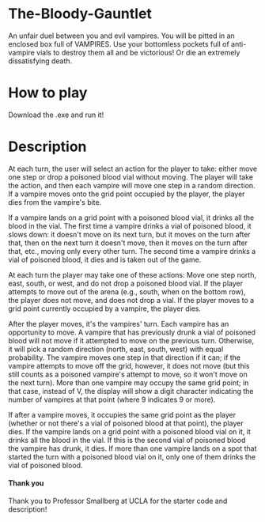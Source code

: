 # The-Bloody-Gauntlet
An unfair duel between you and evil vampires. You will be pitted in an enclosed box full of VAMPIRES. Use your bottomless pockets full of anti-vampire vials to destroy them all and be victorious! Or die an extremely dissatisfying death. 

# How to play
Download the .exe and run it!

# Description
At each turn, the user will select an action for the player to take: either move one step or drop a poisoned blood vial without moving. The player will take the action, and then each vampire will move one step in a random direction. If a vampire moves onto the grid point occupied by the player, the player dies from the vampire's bite. 

If a vampire lands on a grid point with a poisoned blood vial, it drinks all the blood in the vial. The first time a vampire drinks a vial of poisoned blood, it slows down: it doesn't move on its next turn, but it moves on the turn after that, then on the next turn it doesn't move, then it moves on the turn after that, etc., moving only every other turn. The second time a vampire drinks a vial of poisoned blood, it dies and is taken out of the game.

At each turn the player may take one of these actions:
Move one step north, east, south, or west, and do not drop a poisoned blood vial. If the player attempts to move out of the arena (e.g., south, when on the bottom row), the player does not move, and does not drop a vial. If the player moves to a grid point currently occupied by a vampire, the player dies.

After the player moves, it's the vampires' turn. Each vampire has an opportunity to move. A vampire that has previously drunk a vial of poisoned blood will not move if it attempted to move on the previous turn. Otherwise, it will pick a random direction (north, east, south, west) with equal probability. The vampire moves one step in that direction if it can; if the vampire attempts to move off the grid, however, it does not move (but this still counts as a poisoned vampire's attempt to move, so it won't move on the next turn). More than one vampire may occupy the same grid point; in that case, instead of V, the display will show a digit character indicating the number of vampires at that point (where 9 indicates 9 or more).

If after a vampire moves, it occupies the same grid point as the player (whether or not there's a vial of poisoned blood at that point), the player dies. If the vampire lands on a grid point with a poisoned blood vial on it, it drinks all the blood in the vial. If this is the second vial of poisoned blood the vampire has drunk, it dies. If more than one vampire lands on a spot that started the turn with a poisoned blood vial on it, only one of them drinks the vial of poisoned blood.

#### Thank you
Thank you to Professor Smallberg at UCLA for the starter code and description!
